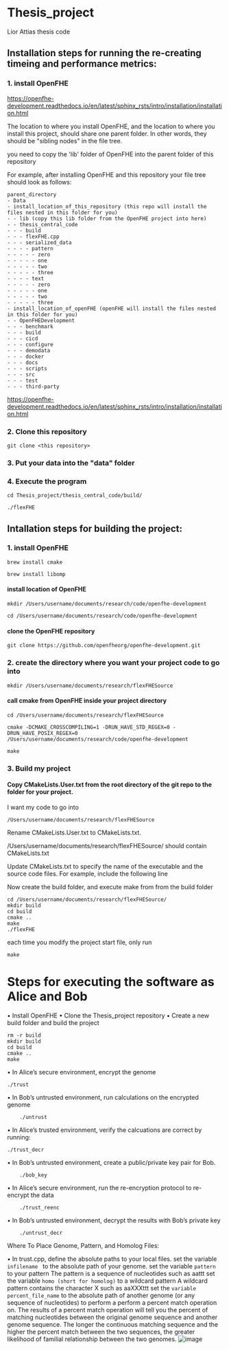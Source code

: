 # Thesis_project
Lior Attias thesis code

## Installation steps for running the re-creating timeing and performance metrics:
### 1. install OpenFHE

https://openfhe-development.readthedocs.io/en/latest/sphinx_rsts/intro/installation/installation.html

The location to where you install OpenFHE, and the location to where you install this project, should share one parent folder. In other words, they should be "sibling nodes" in the file tree.

you need to copy the 'lib' folder of OpenFHE into the parent folder of this repository

For example, after installing OpenFHE and this repository your file tree should look as follows:

```
parent_directory
- Data
- install_location_of_this_repository (this repo will install the files nested in this folder for you)
- - lib (copy this lib folder from the OpenFHE project into here)
- - thesis_central_code
- - - build
- - - flexFHE.cpp
- - - serialized_data
- - - - pattern
- - - - - zero
- - - - - one
- - - - - two
- - - - - three
- - - - text
- - - - - zero
- - - - - one
- - - - - two
- - - - - three
- install_location_of_openFHE (openFHE will install the files nested in this folder for you)
- - OpenFHEDevelopment
- - - benchmark
- - - build
- - - cicd
- - - configure
- - - demodata
- - - docker
- - - docs
- - - scripts
- - - src
- - - test
- - - third-party

```


https://openfhe-development.readthedocs.io/en/latest/sphinx_rsts/intro/installation/installation.html

### 2. Clone this repository

```
git clone <this repository>
```

### 3. Put your data into the "data" folder

### 4. Execute the program

```
cd Thesis_project/thesis_central_code/build/

./flexFHE
```

## Intallation steps for building the project:

### 1. install OpenFHE
```
brew install cmake

brew install libomp
```

#### install location of OpenFHE
```
mkdir /Users/username/documents/research/code/openfhe-development

cd /Users/username/documents/research/code/openfhe-development
```

#### clone the OpenFHE repository
```
git clone https://github.com/openfheorg/openfhe-development.git
```

### 2. create the directory where you want your project code to go into
```
mkdir /Users/username/documents/research/flexFHESource
```

#### call cmake from OpenFHE inside your project directory
```
cd /Users/username/documents/research/flexFHESource

cmake -DCMAKE_CROSSCOMPILING=1 -DRUN_HAVE_STD_REGEX=0 -DRUN_HAVE_POSIX_REGEX=0 /Users/username/documents/research/code/openfhe-development

make
```

### 3. Build my project

#### Copy CMakeLists.User.txt from the root directory of the git repo to the folder for your project.

I want my code to go into 
```
/Users/username/documents/research/flexFHESource
```

Rename CMakeLists.User.txt to CMakeLists.txt.

/Users/username/documents/research/flexFHESource/ should contain CMakeLists.txt

Update CMakeLists.txt to specify the name of the executable and the source code files. For example, include the following line

Now create the build folder, and execute make from from the build folder
```
cd /Users/username/documents/research/flexFHESource/
mkdir build
cd build
cmake ..
make 
./flexFHE
```

each time you modify the project start file, only run 
```
make
```

# Steps for executing the software as Alice and Bob
•	Install OpenFHE
•	Clone the Thesis_project repository
•	Create a new build folder and build the project
  ```
  rm -r build
  mkdir build
  cd build
  cmake ..
  make
  ```
•	In Alice’s secure environment, encrypt the genome
```
./trust
```
•	In Bob’s untrusted environment, run calculations on the encrypted genome
```
	./untrust
```
•	In Alice’s trusted environment, verify the calcuations are correct by running:
```
./trust_decr
```
•	In Bob’s untrusted environment, create a public/private key pair for Bob.
```
	./bob_key
```
•	In Alice’s secure environment, run the re-encryption protocol to re-encrypt the data
```
	./trust_reenc
```
•	In Bob’s untrusted environment, decrypt the results with Bob’s private key
```
	./untrust_decr
```

Where To Place Genome, Pattern, and Homolog Files:

•	In trust.cpp, define the absolute paths to your local files.
  set the variable ```infilename ``` to the absolute path of your genome.
  set the variable ```pattern ```to your pattern
    The pattern  is a sequence of nucleotides such as aattt
set the variable ```homo (short for homolog)``` to a wildcard pattern 
  A wildcard pattern contains the character X such as aaXXXttt
set the ```variable percent_file_name``` to the absolute path of another genome (or any sequence of nucleotides) to perform a perform a percent match operation on.
  The results of a percent match operation will tell you the percent of matching nucleotides between the original genome sequence and another genome sequence. The longer the continuous matching sequence and the higher the percent match between the two sequences, the greater likelihood of familial relationship between the two genomes.
![image](https://github.com/lattias/Thesis_project/assets/16942812/c03e9a54-aed9-47db-a304-29853cf92603)


